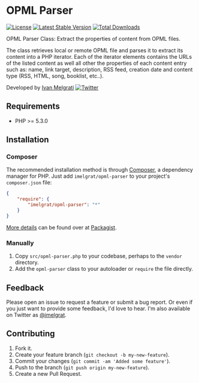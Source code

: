 OPML Parser
==================

[![License](https://poser.pugx.org/imelgrat/opml-parser/license)](https://packagist.org/packages/imelgrat/opml-parser)
[![Latest Stable Version](https://poser.pugx.org/imelgrat/opml-parser/v/stable)](https://packagist.org/packages/imelgrat/opml-parser)
[![Total Downloads](https://poser.pugx.org/imelgrat/opml-parser/downloads)](https://packagist.org/packages/imelgrat/opml-parser)

OPML Parser Class: Extract the properties of content from OPML files. 

The class retrieves local or remote OPML file and parses it to extract its content into a PHP iterator.
Each of the iterator elements contains the URLs of the listed content as well all other the properties of each content entry such as: name, link target, description, RSS feed, creation date and content type (RSS, HTML, song, booklist, etc..).

Developed by [Ivan Melgrati](https://imelgrat.me) [![Twitter](https://img.shields.io/twitter/url/https/github.com/imelgrat/tab-collapse.svg?style=social)](https://twitter.com/imelgrat)

Requirements
------------

*   PHP >= 5.3.0

Installation
------------

### Composer

The recommended installation method is through
[Composer](http://getcomposer.org/), a dependency manager for PHP. Just add
`imelgrat/opml-parser` to your project's `composer.json` file:

```json
{
    "require": {
        "imelgrat/opml-parser": "*"
    }
}
```

[More details](http://packagist.org/packages/imelgrat/opml-parser) can
be found over at [Packagist](http://packagist.org).

### Manually

1.  Copy `src/opml-parser.php` to your codebase, perhaps to the `vendor`
    directory.
2.  Add the `opml-parser` class to your autoloader or `require` the file
    directly.

Feedback
--------

Please open an issue to request a feature or submit a bug report. Or even if
you just want to provide some feedback, I'd love to hear. I'm also available on
Twitter as [@imelgrat](https://twitter.com/imelgrat).

Contributing
------------

1.  Fork it.
2.  Create your feature branch (`git checkout -b my-new-feature`).
3.  Commit your changes (`git commit -am 'Added some feature'`).
4.  Push to the branch (`git push origin my-new-feature`).
5.  Create a new Pull Request.
